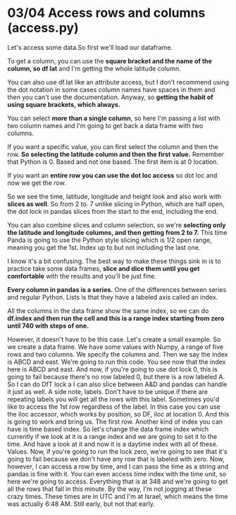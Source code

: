 # 03/04 Access rows and columns (access.py)

Let's access some data.So first we'll load our dataframe. 

To get a column, you can use the **square bracket and the name of the column, so df lat** and I'm getting the whole latitude column. 

You can also use df.lat like an attribute access, but I don't recommend using the dot notation in some cases column names have spaces in them and then you can't use the documentation. Anyway, so **getting the habit of using square brackets, which always.** 

You can select **more than a single column**, so here I'm passing a list with two column names and I'm going to get back a data frame with two columns. 

If you want a specific value, you can first select the column and then the row. **So selecting the latitude column and then the first value.** Remember that Python is 0. Based and not one based. The first item is at 0 location. 

If you want an **entire row you can use the dot loc access** so dot loc and now we get the row.  

So we see the time, latitude, longitude and height look and also work with **slices as well**. So from 2 to. 7 unlike slicing in Python, which are half open, the dot lock in pandas slices from the start to the end, including the end. 

You can also combine slices and column selection, so we're **selecting only the latitude and longitude columns, and then getting from 2 to 7.** This time Panda is going to use the Python style slicing which is 1/2 open range, meaning you get the 1st. Index up to but not including the last one. 

I know it's a bit confusing. The best way to make these things sink in is to practice take some data frames, **slice and dice them until you get comfortable** with the results and you'll be just fine. 

**Every column in pandas is a series.** One of the differences between series and regular Python. Lists is that they have a labeled axis called an index. 

All the columns in the data frame show the same index, so we can do **df.index and then run the cell and this is a range index starting from zero until 740 with steps of one.** 

However, it doesn't have to be this case. Let's create a small example. So we create a data frame. We have some values with Numpy, a range of five rows and two columns. We specify the columns and. Then we say the index is ABCD and east. We're going to run this code. You see now that the index here is ABCD and east. And now, if you're going to use dot lock 0, this is going to fail because there's no row labeled 0, but there is a row labeled A. So I can do DfT lock a I can also slice between A&D and pandas can handle it just as well. A side note, labels. Don't have to be unique if there are repeating labels you will get all the rows with this label. Sometimes you'd like to access the 1st row regardless of the label. In this case you can use the iloc accessor, which works by position, so DF, iloc at location 0. And this is going to work and bring us. The first row. Another kind of index you can have is time based index. So let's change the data frame index which currently if we look at it is a range index and we are going to set it to the time. And have a look at it and now it is a daytime index with all of these. Values. Now, if you're going to run the lock zero, we're going to see that it's going to fail because we don't have any row that is labeled with zero. Now, however, I can access a row by time, and I can pass the time as a string and pandas is fine with it. You can even access time index with the time unit, so here we're going to access. Everything that is at 348 and we're going to get all the rows that fall in this minute. By the way, I'm not jogging at these crazy times. These times are in UTC and I'm at Israel, which means the time was actually 6:48 AM. Still early, but not that early.
